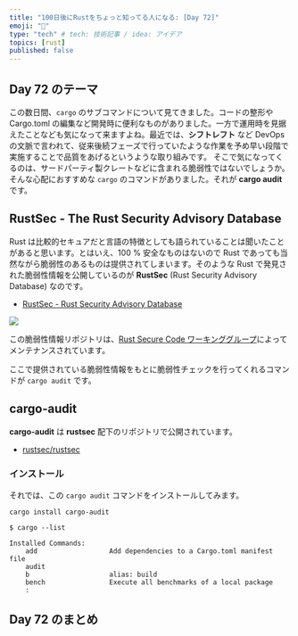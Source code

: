 ```yaml
---
title: "100日後にRustをちょっと知ってる人になる: [Day 72]"
emoji: "🦀"
type: "tech" # tech: 技術記事 / idea: アイデア
topics: [rust]
published: false
---
```

## Day 72 のテーマ

この数日間、`cargo` のサブコマンドについて見てきました。コードの整形や Cargo.toml の編集など開発時に便利なものがありました。一方で運用時を見据えたことなども気になって来ますよね。最近では、**シフトレフト** など DevOps の文脈で言われて、従来後続フェーズで行っていたような作業を予め早い段階で実施することで品質をあげるというような取り組みです。
そこで気になってくるのは、サードパーティ製クレートなどに含まれる脆弱性ではないでしょうか。そんな心配におすすめな `cargo` のコマンドがありました。それが **cargo audit** です。

## RustSec - The Rust Security Advisory Database

Rust は比較的セキュアだと言語の特徴としても語られていることは聞いたことがあると思います。とはいえ、100 % 安全なものはないので Rust であっても当然ながら脆弱性のあるものは提供されてしまいます。そのような Rust で発見された脆弱性情報を公開しているのが **RustSec** (Rust Security Advisory Database) なのです。

- [RustSec - Rust Security Advisory Database](https://rustsec.org/advisories/)

![](https://storage.googleapis.com/zenn-user-upload/80c77163f988-20221128.png)

この脆弱性情報リポジトリは、[Rust Secure Code ワーキンググループ](https://www.rust-lang.org/governance/wgs/wg-secure-code)によってメンテナンスされています。

ここで提供されている脆弱性情報をもとに脆弱性チェックを行ってくれるコマンドが `cargo audit` です。

## cargo-audit

**cargo-audit** は **rustsec** 配下のリポジトリで公開されています。

- [rustsec/rustsec](https://github.com/RustSec/rustsec/tree/main/cargo-audit#rustsec-cargo-audit)

### インストール

それでは、この `cargo audit` コマンドをインストールしてみます。

```shell
cargo install cargo-audit
```

```shell
$ cargo --list

Installed Commands:
    add                  Add dependencies to a Cargo.toml manifest file
    audit
    b                    alias: build
    bench                Execute all benchmarks of a local package
    :
```


## Day 72 のまとめ

